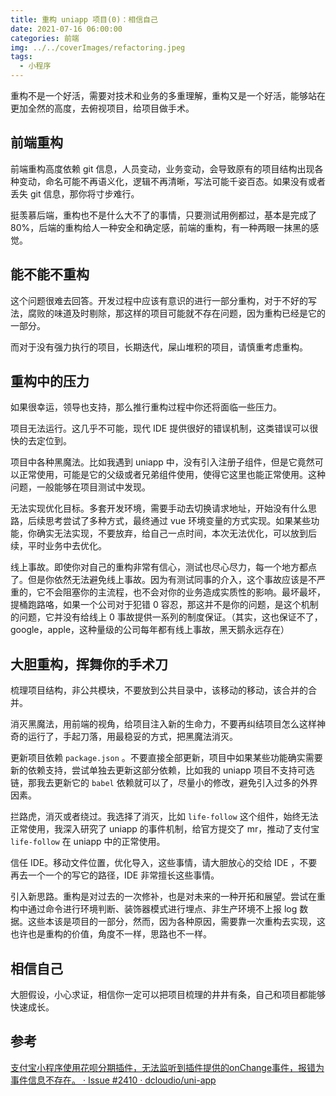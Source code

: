 ```yaml
---
title: 重构 uniapp 项目(0)：相信自己
date: 2021-07-16 06:00:00
categories: 前端
img: ../../coverImages/refactoring.jpeg
tags:
  - 小程序
---
```


  重构不是一个好活，需要对技术和业务的多重理解，重构又是一个好活，能够站在更加全然的高度，去俯视项目，给项目做手术。

## 前端重构
  前端重构高度依赖 git 信息，人员变动，业务变动，会导致原有的项目结构出现各种变动，命名可能不再语义化，逻辑不再清晰，写法可能千姿百态。如果没有或者丢失 git 信息，那你将寸步难行。
  
  挺羡慕后端，重构也不是什么大不了的事情，只要测试用例都过，基本是完成了 80%，后端的重构给人一种安全和确定感，前端的重构，有一种两眼一抹黑的感觉。

## 能不能不重构
  这个问题很难去回答。开发过程中应该有意识的进行一部分重构，对于不好的写法，腐败的味道及时剔除，那这样的项目可能就不存在问题，因为重构已经是它的一部分。
  
  而对于没有强力执行的项目，长期迭代，屎山堆积的项目，请慎重考虑重构。

## 重构中的压力
  如果很幸运，领导也支持，那么推行重构过程中你还将面临一些压力。
  
  项目无法运行。这几乎不可能，现代 IDE 提供很好的错误机制，这类错误可以很快的去定位到。
  
  项目中各种黑魔法。比如我遇到 uniapp 中，没有引入注册子组件，但是它竟然可以正常使用，可能是它的父级或者兄弟组件使用，使得它这里也能正常使用。这种问题，一般能够在项目测试中发现。
  
  无法实现优化目标。多套开发环境，需要手动去切换请求地址，开始没有什么思路，后续思考尝试了多种方式，最终通过 vue 环境变量的方式实现。如果某些功能，你确实无法实现，不要放弃，给自己一点时间，本次无法优化，可以放到后续，平时业务中去优化。
  
  线上事故。即使你对自己的重构非常有信心，测试也尽心尽力，每一个地方都点了。但是你依然无法避免线上事故。因为有测试同事的介入，这个事故应该是不严重的，它不会阻塞你的主流程，也不会对你的业务造成实质性的影响。最坏最坏，提桶跑路咯，如果一个公司对于犯错 0 容忍，那这并不是你的问题，是这个机制的问题，它并没有给线上 0 事故提供一系列的制度保证。（其实，这也保证不了，google，apple，这种量级的公司每年都有线上事故，黑天鹅永远存在）

## 大胆重构，挥舞你的手术刀
  梳理项目结构，非公共模块，不要放到公共目录中，该移动的移动，该合并的合并。
  
  消灭黑魔法，用前端的视角，给项目注入新的生命力，不要再纠结项目怎么这样神奇的运行了，手起刀落，用最稳妥的方式，把黑魔法消灭。
  
  更新项目依赖 `package.json` 。不要直接全部更新，项目中如果某些功能确实需要新的依赖支持，尝试单独去更新这部分依赖，比如我的 uniapp 项目不支持可选链，那我去更新它的 `babel` 依赖就可以了，尽量小的修改，避免引入过多的外界因素。
  
  拦路虎，消灭或者绕过。我选择了消灭，比如 `life-follow` 这个组件，始终无法正常使用，我深入研究了 uniapp 的事件机制，给官方提交了 mr，推动了支付宝 `life-follow` 在 uniapp 中的正常使用。
  
  信任 IDE。移动文件位置，优化导入，这些事情，请大胆放心的交给 IDE ，不要再去一个一个的写它的路径，IDE 非常擅长这些事情。
  
  引入新思路。重构是对过去的一次修补，也是对未来的一种开拓和展望。尝试在重构中通过命令进行环境判断、装饰器模式进行埋点、非生产环境不上报 log 数据。这些本该是项目的一部分，然而，因为各种原因，需要靠一次重构去实现，这也许也是重构的价值，角度不一样，思路也不一样。

## 相信自己
大胆假设，小心求证，相信你一定可以把项目梳理的井井有条，自己和项目都能够快速成长。

## 参考
[支付宝小程序使用花呗分期插件，⽆法监听到插件提供的onChange事件，报错为事件信息不存在。 · Issue #2410 · dcloudio/uni-app](https://github.com/dcloudio/uni-app/issues/2410)